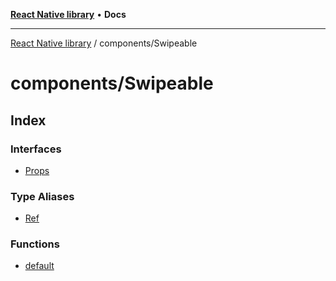 [**React Native library**](../../index.md) • **Docs**

***

[React Native library](../../modules.md) / components/Swipeable

# components/Swipeable

## Index

### Interfaces

- [Props](interfaces/Props.md)

### Type Aliases

- [Ref](type-aliases/Ref.md)

### Functions

- [default](functions/default.md)
